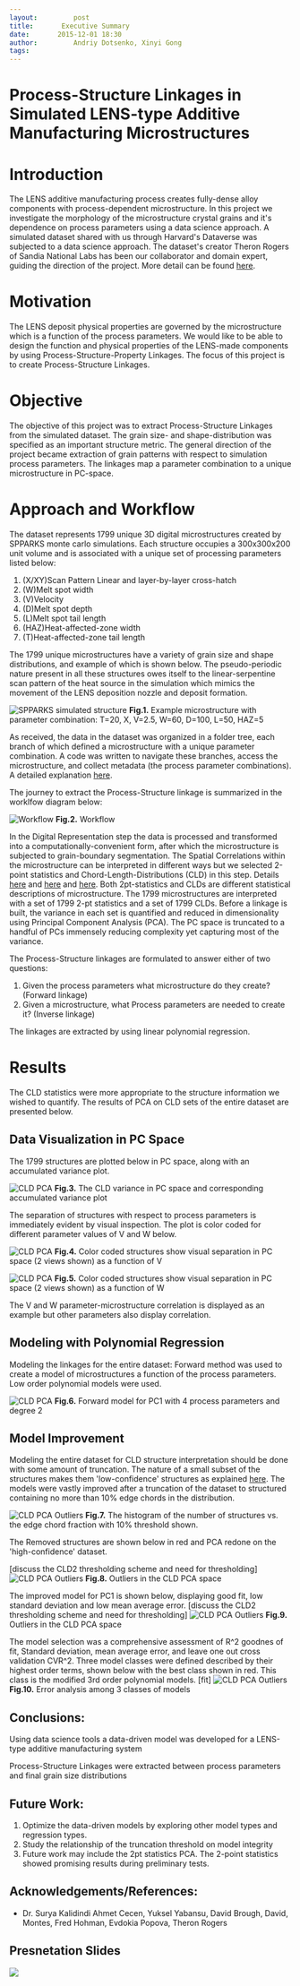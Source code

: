 ```yaml
---
layout:     	post
title:       Executive Summary
date:       2015-12-01 18:30
author:     	Andriy Dotsenko, Xinyi Gong
tags:        
---
```


Process-Structure Linkages in Simulated LENS-type Additive Manufacturing Microstructures
========================================================================


Introduction
==========================

The LENS additive manufacturing process creates fully-dense alloy components with process-dependent microstructure. In this project we investigate the morphology of the microstructure crystal grains and it's dependence on process parameters using a data science approach. A simulated dataset shared with us through Harvard's Dataverse was subjected to a data science approach. The dataset's creator Theron Rogers of Sandia National Labs has been our collaborator and domain expert, guiding the direction of the project. More detail can be found [here](http://materials-informatics-class-fall2015.github.io/MIC-LENS/2015/09/24/Intro_LENS/).

Motivation
===========
The LENS deposit physical properties are governed by the microstructure which is a function of the process parameters. We would like to be able to design the function and physical properties of the LENS-made components by using Process-Structure-Property Linkages. The focus of this project is to create Process-Structure Linkages. 

Objective
==========

The objective of this project was to extract Process-Structure Linkages from the simulated dataset. The grain size- and shape-distribution was specified as an important structure metric. The general direction of the project became extraction of grain patterns with respect to simulation process parameters. The linkages map a parameter combination to a unique microstructure in PC-space.

Approach and Workflow
======================

The dataset represents 1799 unique 3D digital microstructures created by SPPARKS monte carlo simulations. Each structure occupies a 300x300x200 unit volume and is associated with a unique set of processing parameters listed below:

 1. (X/XY)Scan Pattern	Linear and layer-by-layer cross-hatch
 2. (W)Melt spot width
 3. (V)Velocity
 4. (D)Melt spot depth
 5. (L)Melt spot tail length
 6. (HAZ)Heat-affected-zone width
 7. (T)Heat-affected-zone tail length

The 1799 unique microstructures have a variety of grain size and shape distributions, and example of which is shown below. The pseudo-periodic nature present in all these structures owes itself to the linear-serpentine scan pattern of the heat source in the simulation which mimics the movement of the LENS deposition nozzle and deposit formation.

![SPPARKS simulated structure](/MIC-LENS/img/GB_post/Full_structure.png)
**Fig.1.** Example microstructure with parameter combination: T=20, X, V=2.5, W=60, D=100, L=50, HAZ=5

As received, the data in the dataset was organized in a folder tree, each branch of which defined a microstructure with a unique parameter combination. A code was written to navigate these branches, access the microstructure, and collect metadata (the process parameter combinations). A detailed explanation [here](http://materials-informatics-class-fall2015.github.io/MIC-LENS/2015/10/11/Data_org_folder_crawl/).

The journey to extract the Process-Structure linkage is summarized in the worklfow diagram below:

![Workflow](/MIC-LENS/img/Final_Post/new_workflow.png)
**Fig.2.** Workflow

In the Digital Representation step the data is processed and transformed into a computationally-convenient form, after which the microstructure is subjected to grain-boundary segmentation. The Spatial Correlations within the microstructure can be interpreted in different ways but we selected 2-point statistics and Chord-Length-Distributions (CLD) in this step. Details [here](http://materials-informatics-class-fall2015.github.io/MIC-LENS/2015/09/29/Data_Process_GB_2Pt/) and [here](http://materials-informatics-class-fall2015.github.io/MIC-LENS/2015/10/25/One_Kind_of_Statistics_Describing_the_Structures/) and [here](http://materials-informatics-class-fall2015.github.io/MIC-LENS/2015/10/26/The_Weighted_Chord_Length_Distribution/). Both 2pt-statistics and CLDs are different statistical descriptions of microstructure. The 1799 microstructures are interpreted with a set of 1799 2-pt statistics and a set of 1799 CLDs. Before a linkage is built, the variance in each set is quantified and reduced in dimensionality using Principal Component Analysis (PCA). The PC space is truncated to a handful of PCs immensely reducing complexity yet capturing most of the variance. 

The Process-Structure linkages are formulated to answer either of two questions:

 1. Given the process parameters what microstructure do they create? (Forward linkage)
 2. Given a microstructure, what Process parameters are needed to create it? (Inverse linkage)

 The linkages are extracted by using linear polynomial regression.

Results
========

The CLD statistics were more appropriate to the structure information we wished to quantify. The results of PCA on CLD sets of the entire dataset are presented below.

Data Visualization in PC Space
------------------------------

The 1799 structures are plotted below in PC space, along with an accumulated variance plot. 

![CLD PCA](/MIC-LENS/img/Final_Post/CLD_PCA_and_Var.png)
**Fig.3.** The CLD variance in PC space and corresponding accumulated variance plot

The separation of structures with respect to process parameters is immediately evident by visual inspection. The plot is color coded for different parameter values of V and W below.

  ![CLD PCA](/MIC-LENS/img/Final_Post/CLD_PCA_Vprm.png)
**Fig.4.** Color coded structures show visual separation in PC space (2 views shown) as a function of V


  ![CLD PCA](/MIC-LENS/img/Final_Post/CLD_PCA_Wprm.png)
**Fig.5.** Color coded structures show visual separation in PC space (2 views shown) as a function of W

The V and W parameter-microstructure correlation is displayed as an example but other parameters also display correlation. 

Modeling with Polynomial Regression
-----------------------------------

Modeling the linkages for the entire dataset:
Forward method was used to create a model of microstructures a function of the process parameters. Low order polynomial models were used. 

![CLD PCA](/MIC-LENS/img/Final_Post/Forward_PC1_model_full.png)
**Fig.6.** Forward model for PC1 with 4 process parameters and degree 2

Model Improvement
-----------------
Modeling the entire dataset for CLD structure interpretation should be done with some amount of truncation. The nature of a small subset of the structures makes them 'low-confidence' structures as explained [here](http://materials-informatics-class-fall2015.github.io/MIC-LENS/2015/10/25/CLD_probs/). The models were vastly improved after a truncation of the dataset to structured containing no more than 10% edge chords in the distribution.

  ![CLD PCA Outliers](/MIC-LENS/img/Final_Post/10_percent.png)
**Fig.7.** The histogram of the number of structures vs. the edge chord fraction with 10% threshold shown.

The Removed structures are shown below in red and PCA redone on the 'high-confidence' dataset.

[discuss the CLD2 thresholding scheme and need for thresholding]
  ![CLD PCA Outliers](/MIC-LENS/img/Final_Post/Outliers.png)
**Fig.8.** Outliers in the CLD PCA space

The improved model for PC1 is shown below, displaying good fit, low standard deviation and low mean average error.
[discuss the CLD2 thresholding scheme and need for thresholding]
  ![CLD PCA Outliers](/MIC-LENS/img/Final_Post/PC1_best.png)
**Fig.9.** Outliers in the CLD PCA space

The model selection was a comprehensive assessment of R^2 goodnes of fit, Standard deviation, mean average error, and leave one out cross validation CVR^2. Three model classes were defined described by their highest order terms, shown below with the best class shown in red. This class is the modified 3rd order polynomial models.
[fit]
  ![CLD PCA Outliers](/MIC-LENS/img/Final_Post/fit.png)
**Fig.10.** Error analysis among 3 classes of models

Conclusions:
------------
Using data science tools a data-driven model was developed for a LENS-type additive manufacturing system 

Process-Structure Linkages were extracted between process parameters and final grain size distributions



Future Work:
------------

 1. Optimize the data-driven models by exploring other model types and regression types.
 2. Study the relationship of the truncation threshold on model integrity
 3. Future work may include the 2pt statistics PCA. The 2-point statistics showed promising results during preliminary tests. 



Acknowledgements/References:
----------------------------

 - Dr. Surya Kalidindi Ahmet Cecen, Yuksel Yabansu, David Brough, David, Montes, Fred Hohman, Evdokia Popova, Theron Rogers

Presnetation Slides
-------------------
![](https://www.slideshare.net/secret/wHAe73S6zv5UoQ)